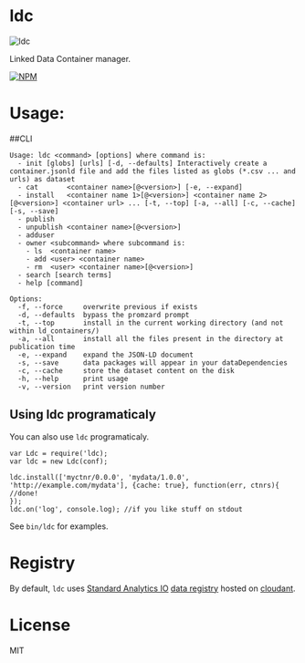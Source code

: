 ldc
====

![ldc](https://raw2.github.com/standard-analytics/ldc/master/logo.png)

Linked Data Container manager.

[![NPM](https://nodei.co/npm/ldc.png)](https://nodei.co/npm/ldc/)

Usage:
======

##CLI

    Usage: ldc <command> [options] where command is:
      - init [globs] [urls] [-d, --defaults] Interactively create a container.jsonld file and add the files listed as globs (*.csv ... and urls) as dataset
      - cat       <container name>[@<version>] [-e, --expand]
      - install   <container name 1>[@<version>] <container name 2>[@<version>] <container url> ... [-t, --top] [-a, --all] [-c, --cache] [-s, --save]
      - publish
      - unpublish <container name>[@<version>]
      - adduser
      - owner <subcommand> where subcommand is:
        - ls  <container name>
        - add <user> <container name>
        - rm  <user> <container name>[@<version>]
      - search [search terms]
      - help [command]
    
    Options:
      -f, --force     overwrite previous if exists
      -d, --defaults  bypass the promzard prompt
      -t, --top       install in the current working directory (and not within ld_containers/)
      -a, --all       install all the files present in the directory at publication time
      -e, --expand    expand the JSON-LD document
      -s, --save      data packages will appear in your dataDependencies
      -c, --cache     store the dataset content on the disk
      -h, --help      print usage
      -v, --version   print version number


## Using ldc programaticaly

You can also use ```ldc``` programaticaly.

    var Ldc = require('ldc);
    var ldc = new Ldc(conf);
    
    ldc.install(['myctnr/0.0.0', 'mydata/1.0.0', 'http://example.com/mydata'], {cache: true}, function(err, ctnrs){
    //done!
    });
    ldc.on('log', console.log); //if you like stuff on stdout


See ```bin/ldc``` for examples.


Registry
========

By default, ```ldc``` uses [Standard Analytics IO](http://standardanalytics.io)
[data registry](https://github.com/standard-analytics/linked-data-registry)
hosted on [cloudant](https://sballesteros.cloudant.com).

License
=======

MIT
